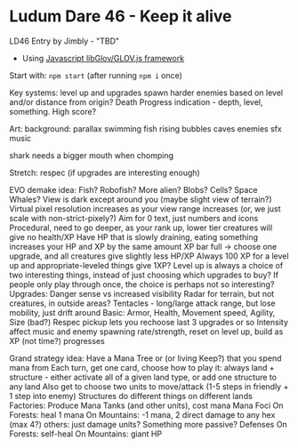 Ludum Dare 46 - Keep it alive
=============================

LD46 Entry by Jimbly - "TBD"

* Using [Javascript libGlov/GLOV.js framework](https://github.com/Jimbly/glovjs)

Start with: `npm start` (after running `npm i` once)

Key systems:
  level up and upgrades
  spawn harder enemies based on level and/or distance from origin?
  Death
  Progress indication - depth, level, something.  High score?

Art:
  background:
    parallax
    swimming fish
    rising bubbles
  caves
  enemies
  sfx
  music

shark needs a bigger mouth when chomping

Stretch:
  respec (if upgrades are interesting enough)

EVO demake idea:
  Fish? Robofish? More alien? Blobs? Cells? Space Whales?
  View is dark except around you (maybe slight view of terrain?)
  Virtual pixel resolution increases as your view range increases (or, we just scale with non-strict-pixely?)
  Aim for 0 text, just numbers and icons
  Procedural, need to go deeper, as your rank up, lower tier creatures will give no health/XP
  Have HP that is slowly draining, eating something increases your HP and XP by the same amount
  XP bar full -> choose one upgrade, and all creatures give slightly less HP/XP
  Always 100 XP for a level up and appropriate-leveled things give 1XP?
  Level up is always a choice of two interesting things, instead of just choosing which upgrades to buy?
    If people only play through once, the choice is perhaps not so interesting?
  Upgrades:
    Danger sense vs increased visibility
    Radar for terrain, but not creatures, in outside areas?
    Tentacles - long/large attack range, but lose mobility, just drift around
    Basic: Armor, Health, Movement speed, Agility, Size (bad?)
  Respec pickup lets you rechoose last 3 upgrades or so
  Intensity affect music and enemy spawning rate/strength, reset on level up, build as XP (not time?) progresses

Grand strategy idea:
  Have a Mana Tree or (or living Keep?) that you spend mana from
  Each turn, get one card, choose how to play it:
    always land + structure - either activate all of a given land type, or add one structure to any land
  Also get to choose two units to move/attack (1-5 steps in friendly + 1 step into enemy)
  Structures do different things on different lands
    Factories:
      Produce Mana Tanks (and other units), cost mana
    Mana Foci
      On Forests: heal 1 mana
      On Mountains: -1 mana, 2 direct damage to any hex (max 4?)
      others: just damage units?
    Something more passive? Defenses
      On Forests: self-heal
      On Mountains: giant HP
